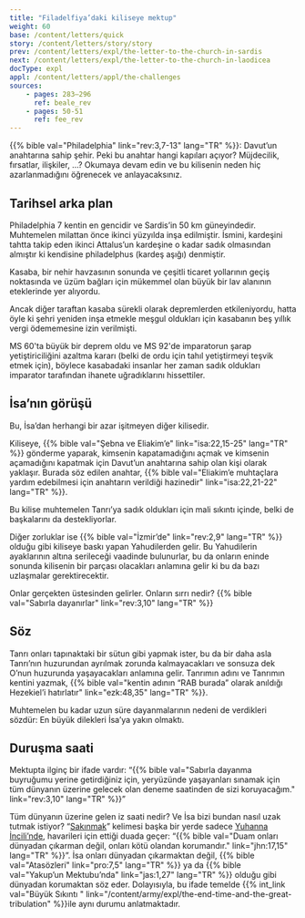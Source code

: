 ```yaml
---
title: "Filadelfiya’daki kiliseye mektup"
weight: 60
base: /content/letters/quick
story: /content/letters/story/story
prev: /content/letters/expl/the-letter-to-the-church-in-sardis
next: /content/letters/expl/the-letter-to-the-church-in-laodicea
docType: expl
appl: /content/letters/appl/the-challenges
sources: 
    - pages: 283–296
      ref: beale_rev
    - pages: 50-51
      ref: fee_rev
---
```


{{% bible val="Philadelphia" link="rev:3,7-13" lang="TR" %}}: Davut’un anahtarına sahip şehir. Peki bu anahtar hangi kapıları açıyor? Müjdecilik, fırsatlar, ilişkiler, …? Okumaya devam edin ve bu kilisenin neden hiç azarlanmadığını öğrenecek ve anlayacaksınız.

## Tarihsel arka plan

<a name="c9e9"></a>
Philadelphia 7 kentin en gencidir ve Sardis’in 50 km güneyindedir. Muhtemelen milattan önce ikinci yüzyılda inşa edilmiştir. İsmini, kardeşini tahtta takip eden ikinci Attalus’un kardeşine o kadar sadık olmasından almıştır ki kendisine philadelphus (kardeş aşığı) denmiştir.

Kasaba, bir nehir havzasının sonunda ve çeşitli ticaret yollarının geçiş noktasında ve üzüm bağları için mükemmel olan büyük bir lav alanının eteklerinde yer alıyordu.

Ancak diğer taraftan kasaba sürekli olarak depremlerden etkileniyordu, hatta öyle ki şehri yeniden inşa etmekle meşgul oldukları için kasabanın beş yıllık vergi ödememesine izin verilmişti.

MS 60'ta büyük bir deprem oldu ve MS 92'de imparatorun şarap yetiştiriciliğini azaltma kararı (belki de ordu için tahıl yetiştirmeyi teşvik etmek için), böylece kasabadaki insanlar her zaman sadık oldukları imparator tarafından ihanete uğradıklarını hissettiler.

## İsa’nın görüşü

<a name="afbc"></a>
Bu, İsa’dan herhangi bir azar işitmeyen diğer kilisedir.

Kiliseye, {{% bible val="Şebna ve Eliakim’e" link="isa:22,15-25" lang="TR" %}} gönderme yaparak, kimsenin kapatamadığını açmak ve kimsenin açamadığını kapatmak için Davut’un anahtarına sahip olan kişi olarak yaklaşır. Burada söz edilen anahtar, {{% bible val="Eliakim’e muhtaçlara yardım edebilmesi için anahtarın verildiği hazinedir" link="isa:22,21-22" lang="TR" %}}.

Bu kilise muhtemelen Tanrı’ya sadık oldukları için mali sıkıntı içinde, belki de başkalarını da destekliyorlar.

Diğer zorluklar ise {{% bible val="İzmir’de" link="rev:2,9" lang="TR" %}} olduğu gibi kiliseye baskı yapan Yahudilerden gelir. Bu Yahudilerin ayaklarının altına serileceği vaadinde bulunurlar, bu da onların eninde sonunda kilisenin bir parçası olacakları anlamına gelir ki bu da bazı uzlaşmalar gerektirecektir.

Onlar gerçekten üstesinden gelirler. Onların sırrı nedir? {{% bible val="Sabırla dayanırlar" link="rev:3,10" lang="TR" %}}

## Söz

<a name="b0b4"></a>
Tanrı onları tapınaktaki bir sütun gibi yapmak ister, bu da bir daha asla Tanrı’nın huzurundan ayrılmak zorunda kalmayacakları ve sonsuza dek O’nun huzurunda yaşayacakları anlamına gelir. Tanrımın adını ve Tanrımın kentini yazmak, {{% bible val="kentin adının “RAB burada” olarak anıldığı Hezekiel’i hatırlatır" link="ezk:48,35" lang="TR" %}}.

Muhtemelen bu kadar uzun süre dayanmalarının nedeni de verdikleri sözdür: En büyük dilekleri İsa’ya yakın olmaktı.

## Duruşma saati

<a name="ea48"></a>
Mektupta ilginç bir ifade vardır: “{{% bible val="Sabırla dayanma buyruğumu yerine getirdiğiniz için, yeryüzünde yaşayanları sınamak için tüm dünyanın üzerine gelecek olan deneme saatinden de sizi koruyacağım." link="rev:3,10" lang="TR" %}}”

Tüm dünyanın üzerine gelen iz saati nedir? Ve İsa bizi bundan nasıl uzak tutmak istiyor? “[Sakınmak](https://biblehub.com/interlinear/revelation/3-10.htm)” kelimesi başka bir yerde sadece [Yuhanna İncili’nde](https://biblehub.com/interlinear/john/17-15.htm), havarileri için ettiği duada geçer: “{{% bible val="Duam onları dünyadan çıkarman değil, onları kötü olandan korumandır." link="jhn:17,15" lang="TR" %}}”. İsa onları dünyadan çıkarmaktan değil, {{% bible val="Atasözleri" link="pro:7,5" lang="TR" %}} ya da {{% bible val="Yakup’un Mektubu’nda" link="jas:1,27" lang="TR" %}} olduğu gibi dünyadan korumaktan söz eder. Dolayısıyla, bu ifade temelde {{% int_link val="Büyük Sıkıntı " link="/content/army/expl/the-end-time-and-the-great-tribulation" %}}ile aynı durumu anlatmaktadır.
